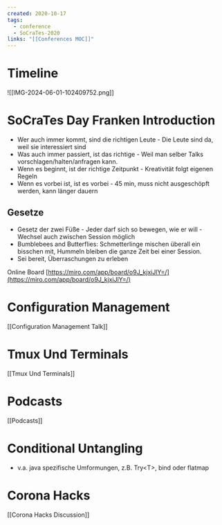 ```yaml
---
created: 2020-10-17
tags:
  - conference
  - SoCraTes-2020
links: "[[Conferences MOC]]"
---
```

# Timeline

![[IMG-2024-06-01-102409752.png]]

# SoCraTes Day Franken Introduction

- Wer auch immer kommt, sind die richtigen Leute - Die Leute sind da, weil sie interessiert sind
- Was auch immer passiert, ist das richtige - Weil man selber Talks vorschlagen/halten/anfragen kann.
- Wenn es beginnt, ist der richtige Zeitpunkt - Kreativität folgt eigenen Regeln
- Wenn es vorbei ist, ist es vorbei - 45 min, muss nicht ausgeschöpft werden, kann länger dauern

## Gesetze

- Gesetz der zwei Füße - Jeder darf sich so bewegen, wie er will - Wechsel auch zwischen Session möglich
- Bumblebees and Butterflies: Schmetterlinge mischen überall ein bisschen mit, Hummeln bleiben die ganze Zeit bei einer Session.
- Sei bereit, Überraschungen zu erleben

Online Board [https://miro.com/app/board/o9J_kjxiJlY=/](https://miro.com/app/board/o9J_kjxiJlY=/)

# Configuration Management

[[Configuration Management Talk]]

# Tmux Und Terminals

[[Tmux Und Terminals]]

# Podcasts

[[Podcasts]]

# Conditional Untangling

- v.a. java spezifische Umformungen, z.B. Try&lt;T>, bind oder flatmap

# Corona Hacks

[[Corona Hacks Discussion]]
